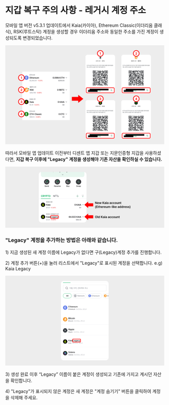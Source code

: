 # 지갑 복구 주의 사항 - 레거시 계정 주소

모바일 앱 버전 v5.3.1 업데이트에서 Kaia(카이아), Ethereum Classic(이더리움 클래식), RSK(루트스탁) 계정을 생성할 경우 이더리움 주소와 동일한 주소를 가진 계정이 생성되도록 변경되었습니다.&#x20;

![](<../.gitbook/assets/07 (4).jpg>)

따라서 모바일 앱 업데이트 이전부터 디센트 앱 지갑 또는 지문인증형 지갑을 사용하셨다면, **지갑 복구 이후에 "Legacy" 계정을 생성해야 기존 자산을 확인하실 수 있습니다.**

![](<../.gitbook/assets/08 (4).jpg>)



### "Legacy" 계정을 추가하는 방법은 아래와 같습니다.

&#x20; 1\) 지금 생성된 새 계정 이름에 Legacy가 없다면 구(Legacy)계정 추가를 진행합니다.

&#x20; 2\) 계정 추가 버튼(+)을 눌러 리스트에서 "Legacy"로 표시된 계정을 선택합니다. e.g) Kaia Legacy

![](../.gitbook/assets/04.jpg)

&#x20; 3\) 생성 완료 이후 “Legacy” 이름이 붙은 계정이 생성되고 기존에 가지고 계시던 자산을 확인합니다.

&#x20; 4\) "Legacy"가 표시되지 않은 계정은 새 계정은 "계정 숨기기" 버튼을 클릭하여 계정을 삭제해 주세요.
